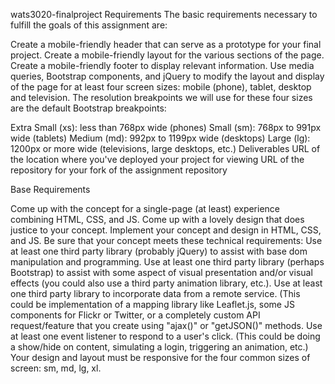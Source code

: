 wats3020-finalproject
Requirements
The basic requirements necessary to fulfill the goals of this assignment are:

Create a mobile-friendly header that can serve as a prototype for your final 
project.
Create a mobile-friendly layout for the various sections of the page.
Create a mobile-friendly footer to display relevant information.
Use media queries, Bootstrap components, and jQuery to modify the layout and 
display of the page for at least four screen sizes: mobile (phone), tablet, 
desktop and television.
The resolution breakpoints we will use for these four sizes are the default 
Bootstrap breakpoints:

Extra Small (xs): less than 768px wide (phones)
Small (sm): 768px to 991px wide (tablets)
Medium (md): 992px to 1199px wide (desktops)
Large (lg): 1200px or more wide (televisions, large desktops, etc.)
Deliverables
URL of the location where you've deployed your project for viewing
URL of the repository for your fork of the assignment repository

Base Requirements

Come up with the concept for a single-page (at least) experience combining HTML, 
CSS, and JS.
Come up with a lovely design that does justice to your concept.
Implement your concept and design in HTML, CSS, and JS.
Be sure that your concept meets these technical requirements:
Use at least one third party library (probably jQuery) to assist with base 
dom manipulation and programming.
Use at least one third party library (perhaps Bootstrap) to assist with some 
aspect of visual presentation and/or visual effects (you could also use a third 
party animation library, etc.).
Use at least one third party library to incorporate data from a remote service. 
(This could be implementation of a mapping library like Leaflet.js, some JS 
components for Flickr or Twitter, or a completely custom API request/feature 
that you create using "ajax()" or "getJSON()" methods.
Use at least one event listener to respond to a user's click. (This could be 
doing a show/hide on content, simulating a login, triggering an animation, etc.)
Your design and layout must be responsive for the four common sizes of screen: 
sm, md, lg, xl.

